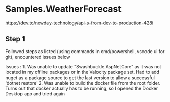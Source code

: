 # Samples.WeatherForecast
https://dev.to/newday-technology/api-s-from-dev-to-production-428i 

## Step 1

Followed steps as listed (using commands in cmd/powershell, vscode ui for git), encountered issues below

Issues : 
    1. Was unable to update "Swashbuckle.AspNetCore" as it was not located in my offline packages or in the Valocity package set. Had to add nuget as a package source to get the last version to allow a successful 'dotnet restore'
    2. Was unable to build the docker file from the root folder. Turns out that docker actually has to be running, so I opened the Docker Desktop app and tried again
